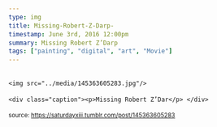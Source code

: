 ```yaml
---
type: img
title: Missing-Robert-Z-Darp-
timestamp: June 3rd, 2016 12:00pm
summary: Missing Robert Z’Darp 
tags: ["painting", "digital", "art", "Movie"]
---
```


                
                
                
                                                                                        <img src="../media/145363605283.jpg"/>
                                                                                          <div class="caption"><p>Missing Robert Z’Dar</p> </div>
                                    
                
                
                
                
                                
<small>source: https://saturdayxiii.tumblr.com/post/145363605283</small>